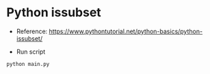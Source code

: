 # Python issubset

- Reference: https://www.pythontutorial.net/python-basics/python-issubset/

- Run script

```python
python main.py
```
